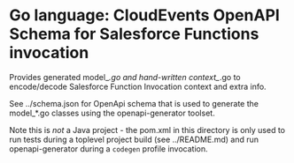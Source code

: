 # Go language: CloudEvents OpenAPI Schema for Salesforce Functions invocation

Provides generated model_*.go and hand-written context_*.go to encode/decode Salesforce Function Invocation
context and extra info.

See ../schema.json for OpenApi schema that is used to generate the model_*.go classes using the openapi-generator
toolset.

Note this is *not* a Java project - the pom.xml in this directory is only used to run tests during a toplevel
project build (see ../README.md) and run openapi-generator during a `codegen` profile invocation.
